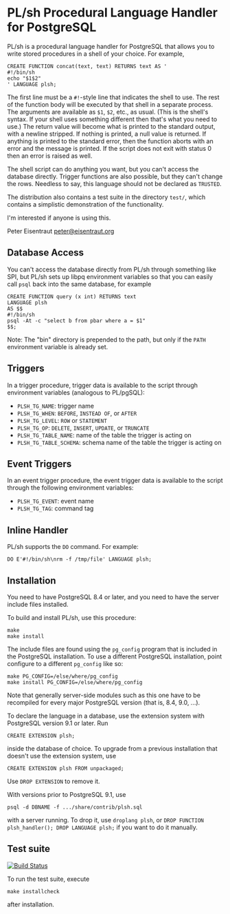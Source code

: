 PL/sh Procedural Language Handler for PostgreSQL
================================================

PL/sh is a procedural language handler for PostgreSQL that allows you
to write stored procedures in a shell of your choice.  For example,

    CREATE FUNCTION concat(text, text) RETURNS text AS '
    #!/bin/sh
    echo "$1$2"
    ' LANGUAGE plsh;

The first line must be a `#!`-style line that indicates the shell to
use.  The rest of the function body will be executed by that shell in
a separate process.  The arguments are available as `$1`, `$2`, etc.,
as usual.  (This is the shell's syntax. If your shell uses something
different then that's what you need to use.)  The return value will
become what is printed to the standard output, with a newline
stripped.  If nothing is printed, a null value is returned.  If
anything is printed to the standard error, then the function aborts
with an error and the message is printed.  If the script does not exit
with status 0 then an error is raised as well.

The shell script can do anything you want, but you can't access the
database directly.  Trigger functions are also possible, but they
can't change the rows.  Needless to say, this language should not be
declared as `TRUSTED`.

The distribution also contains a test suite in the directory `test/`,
which contains a simplistic demonstration of the functionality.

I'm interested if anyone is using this.

Peter Eisentraut <peter@eisentraut.org>

Database Access
---------------

You can't access the database directly from PL/sh through something
like SPI, but PL/sh sets up libpq environment variables so that you
can easily call `psql` back into the same database, for example

    CREATE FUNCTION query (x int) RETURNS text
    LANGUAGE plsh
    AS $$
    #!/bin/sh
    psql -At -c "select b from pbar where a = $1"
    $$;

Note: The "bin" directory is prepended to the path, but only if the `PATH` environment variable is already set.

Triggers
--------

In a trigger procedure, trigger data is available to the script
through environment variables (analogous to PL/pgSQL):

* `PLSH_TG_NAME`: trigger name
* `PLSH_TG_WHEN`: `BEFORE`, `INSTEAD OF`, or `AFTER`
* `PLSH_TG_LEVEL`: `ROW` or `STATEMENT`
* `PLSH_TG_OP`: `DELETE`, `INSERT`, `UPDATE`, or `TRUNCATE`
* `PLSH_TG_TABLE_NAME`: name of the table the trigger is acting on
* `PLSH_TG_TABLE_SCHEMA`: schema name of the table the trigger is acting on

Event Triggers
--------------

In an event trigger procedure, the event trigger data is available to
the script through the following environment variables:

* `PLSH_TG_EVENT`: event name
* `PLSH_TG_TAG`: command tag

Inline Handler
--------------

PL/sh supports the `DO` command.  For example:

    DO E'#!/bin/sh\nrm -f /tmp/file' LANGUAGE plsh;

Installation
------------

You need to have PostgreSQL 8.4 or later, and you need to have the
server include files installed.

To build and install PL/sh, use this procedure:

    make
    make install

The include files are found using the `pg_config` program that is
included in the PostgreSQL installation.  To use a different
PostgreSQL installation, point configure to a different `pg_config` like
so:

    make PG_CONFIG=/else/where/pg_config
    make install PG_CONFIG=/else/where/pg_config

Note that generally server-side modules such as this one have to be
recompiled for every major PostgreSQL version (that is, 8.4, 9.0,
...).

To declare the language in a database, use the extension system with
PostgreSQL version 9.1 or later.  Run

    CREATE EXTENSION plsh;

inside the database of choice.  To upgrade from a previous
installation that doesn't use the extension system, use

    CREATE EXTENSION plsh FROM unpackaged;

Use `DROP EXTENSION` to remove it.

With versions prior to PostgreSQL 9.1, use

    psql -d DBNAME -f .../share/contrib/plsh.sql

with a server running.  To drop it, use `droplang plsh`, or `DROP
FUNCTION plsh_handler(); DROP LANGUAGE plsh;` if you want to do it
manually.

Test suite
----------

[![Build Status](https://api.cirrus-ci.com/github/petere/plsh.svg)](https://cirrus-ci.com/github/petere/plsh)

To run the test suite, execute

    make installcheck

after installation.
